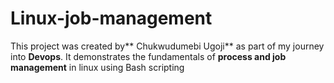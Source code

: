 # Linux-job-management
This project was created by** Chukwudumebi Ugoji** as part of my journey into **Devops**. It demonstrates the fundamentals of **process and job management** in linux using Bash scripting
